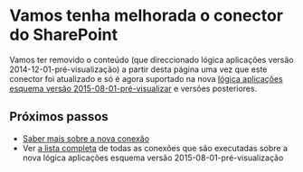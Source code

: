 <properties
   pageTitle="Utilizar a ligação de SharePoint nas aplicações de lógica | Aplicação de serviço do Microsoft Azure"
   description="Como criar e configurar a aplicação de ligação de SharePoint ou API e utilizá-la numa aplicação lógica na aplicação de serviço do Azure"
   services="logic-apps"
   documentationCenter=".net,nodejs,java"
   authors="msftman"
   manager="erikre"
   editor=""/>

<tags
   ms.service="logic-apps"
   ms.devlang="multiple"
   ms.topic="article"
   ms.tgt_pltfrm="na"
   ms.workload="integration"
   ms.date="04/19/2016"
   ms.author="deonhe"/>

# <a name="weve-improved-the-sharepoint-connector"></a>Vamos tenha melhorada o conector do SharePoint 

Vamos ter removido o conteúdo (que direccionado lógica aplicações versão 2014-12-01-pré-visualização) a partir desta página uma vez que este conector foi atualizado e só é agora suportado na nova [lógica aplicações esquema versão 2015-08-01-pré-visualizar](./app-service-logic-schema-2015-08-01.md) e versões posteriores. 


## <a name="next-steps"></a>Próximos passos    

- [Saber mais sobre a nova conexão](../connectors/connectors-create-api-sharepointserver.md)
- Ver [a lista completa](../connectors/apis-list.md) de todas as conexões que são executadas sobre a nova lógica aplicações esquema versão 2015-08-01-pré-visualização  